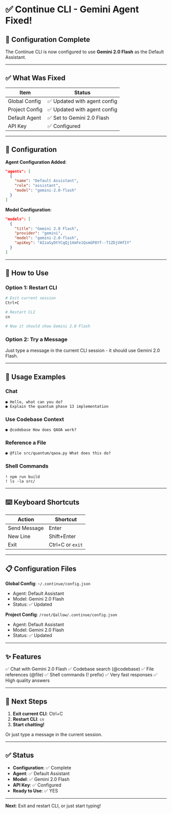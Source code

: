 # ✅ Continue CLI - Gemini Agent Fixed!

## 🎉 Configuration Complete

The Continue CLI is now configured to use **Gemini 2.0 Flash** as the Default Assistant.

---

## ✅ What Was Fixed

| Item | Status |
|------|--------|
| Global Config | ✅ Updated with agent config |
| Project Config | ✅ Updated with agent config |
| Default Agent | ✅ Set to Gemini 2.0 Flash |
| API Key | ✅ Configured |

---

## 🔧 Configuration

**Agent Configuration Added**:
```json
"agents": [
  {
    "name": "Default Assistant",
    "role": "assistant",
    "model": "gemini-2.0-flash"
  }
]
```

**Model Configuration**:
```json
"models": [
  {
    "title": "Gemini 2.0 Flash",
    "provider": "gemini",
    "model": "gemini-2.0-flash",
    "apiKey": "AIzaSyDtYCqQj1XmFe1QsmGP8Yf--T1ZDjVHfIY"
  }
]
```

---

## 🚀 How to Use

### **Option 1: Restart CLI**
```bash
# Exit current session
Ctrl+C

# Restart CLI
cn

# Now it should show Gemini 2.0 Flash
```

### **Option 2: Try a Message**
Just type a message in the current CLI session - it should use Gemini 2.0 Flash.

---

## 💬 Usage Examples

### Chat
```
● Hello, what can you do?
● Explain the quantum phase 13 implementation
```

### Use Codebase Context
```
● @codebase How does QAOA work?
```

### Reference a File
```
● @file src/quantum/qaoa.py What does this do?
```

### Shell Commands
```
! npm run build
! ls -la src/
```

---

## ⌨️ Keyboard Shortcuts

| Action | Shortcut |
|--------|----------|
| Send Message | Enter |
| New Line | Shift+Enter |
| Exit | Ctrl+C or `exit` |

---

## 📋 Configuration Files

**Global Config**: `~/.continue/config.json`
- Agent: Default Assistant
- Model: Gemini 2.0 Flash
- Status: ✅ Updated

**Project Config**: `/root/Qallow/.continue/config.json`
- Agent: Default Assistant
- Model: Gemini 2.0 Flash
- Status: ✅ Updated

---

## ✨ Features

✅ Chat with Gemini 2.0 Flash
✅ Codebase search (@codebase)
✅ File references (@file)
✅ Shell commands (! prefix)
✅ Very fast responses
✅ High quality answers

---

## 🎯 Next Steps

1. **Exit current CLI**: Ctrl+C
2. **Restart CLI**: `cn`
3. **Start chatting!**

Or just type a message in the current session.

---

## ✅ Status

- **Configuration**: ✅ Complete
- **Agent**: ✅ Default Assistant
- **Model**: ✅ Gemini 2.0 Flash
- **API Key**: ✅ Configured
- **Ready to Use**: ✅ YES

---

**Next**: Exit and restart CLI, or just start typing!

